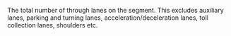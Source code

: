 The total number of through lanes on the segment. This excludes auxiliary lanes, parking and turning lanes, acceleration/deceleration lanes, toll collection lanes, shoulders etc.
